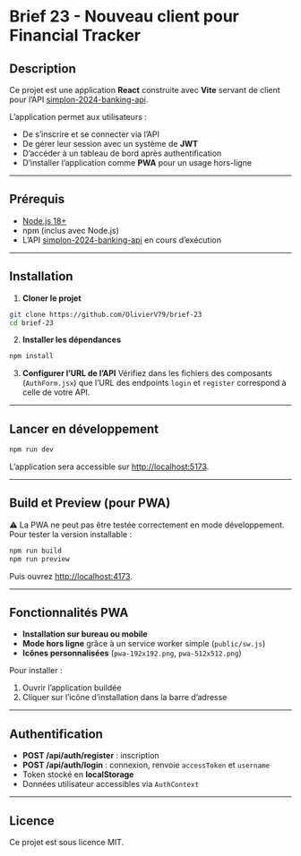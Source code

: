# Brief 23 - Nouveau client pour Financial Tracker

## Description
Ce projet est une application **React** construite avec **Vite** servant de client pour l’API [simplon-2024-banking-api](https://github.com/shiipou/simplon-2024-banking-api).

L’application permet aux utilisateurs :
- De s’inscrire et se connecter via l’API
- De gérer leur session avec un système de **JWT**
- D’accéder à un tableau de bord après authentification
- D’installer l’application comme **PWA** pour un usage hors-ligne

---

## Prérequis
- [Node.js 18+](https://nodejs.org/)
- npm (inclus avec Node.js)
- L’API [simplon-2024-banking-api](https://github.com/shiipou/simplon-2024-banking-api) en cours d’exécution

---

## Installation
1. **Cloner le projet**
```bash
git clone https://github.com/OlivierV79/brief-23
cd brief-23
```

2. **Installer les dépendances**
```bash
npm install
```

3. **Configurer l’URL de l’API**
   Vérifiez dans les fichiers des composants (`AuthForm.jsx`) que l’URL des endpoints `login` et `register` correspond à celle de votre API.

---

## Lancer en développement
```bash
npm run dev
```
L’application sera accessible sur [http://localhost:5173](http://localhost:5173).

---

## Build et Preview (pour PWA)
⚠️ La PWA ne peut pas être testée correctement en mode développement.  
Pour tester la version installable :

```bash
npm run build
npm run preview
```

Puis ouvrez [http://localhost:4173](http://localhost:4173).

---

## Fonctionnalités PWA
- **Installation sur bureau ou mobile**
- **Mode hors ligne** grâce à un service worker simple (`public/sw.js`)
- **Icônes personnalisées** (`pwa-192x192.png`, `pwa-512x512.png`)

Pour installer :
1. Ouvrir l’application buildée
2. Cliquer sur l’icône d’installation dans la barre d’adresse

---

## Authentification
- **POST /api/auth/register** : inscription
- **POST /api/auth/login** : connexion, renvoie `accessToken` et `username`
- Token stocké en **localStorage**
- Données utilisateur accessibles via `AuthContext`

---

## Licence
Ce projet est sous licence MIT.

